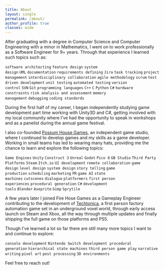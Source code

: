 ```yaml
---
title: About
layout: single
permalink: /about/
author_profile: true
classes: wide
---
```


After graduating with a degree in Computer Science and Computer Engineering with a minor in Mathematics, I went on to work professionally as a Software Engineer for 9+ years. Through that experience I learned such topics such as:

`software architecting` `feature design` `system design` `UML` `documentation` `requirements defining` `Jira` `task tracking` `project management` `interdisciplinary collaboration` `agile methodology` `scrum` `test driven development` `unit testing` `automated testing` `version control` `SVN` `Git` `programming languages` `C++` `C` `Python` `C#` `hardware constraints` `risk analysis and assessment` `memory management` `debugging` `coding standards`

During the first half of my career, I began independently studying game development part time working with Unity3D and C#, getting involved with my local community where I’ve had the opportunity to speak in workshops and as a panelist during the annual game festival.

I also co-founded [Possum House Games](https://possumhousegames.com/), an independent game studio, where I continued to develop games and my skills as a game developer. Working in small teams has led to wearing many hats, providing me the chance to learn and explore the following topics:

`Game Engines` `Unity` `Construct 3` `Unreal` `Godot` `Pico 8` `GB Studio` `Third Party Platforms` `Steam` `Itch.io` `UI development` `remote collaboration` `game design` `level design` `system design` `story telling` `game production` `scheduling` `marketing` `PR` `game AI` `state machines` `cutscenes` `dialogue` `platformers` `first person experiences` `procedural generation` `C#` `development tools` `Blender` `Aseprite` `Gimp` `Sprytile`

A few years later I joined Fire Hose Games as a Gameplay Engineer contributing to  the development of [Techtonica](https://store.steampowered.com/app/1457320/Techtonica/), a first person factory automation game set in an underground voxel world, through early access launch on Steam and Xbox, all the way through multiple updates and finally shipping the full game on those platforms and PS5. 

Though I’ve learned a lot so far there are still many more topics I want to and continue to explore:

`console development` `Nintendo Switch development`  `procedural generation` `hierarchical state machines` `third person game play` `narrative writing` `pixel art` `post processing` `3D environments`

Feel free to reach out!

